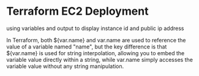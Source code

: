 # Terraform EC2 Deployment
using variables and output to display instance id and public ip address

In Terraform, both ${var.name} and var.name are used to reference the value of a variable named "name", but the key difference is that ${var.name} is used for string interpolation, allowing you to embed the variable value directly within a string, while var.name simply accesses the variable value without any string manipulation.